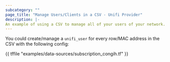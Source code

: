 ```yaml
---
subcategory: ""
page_title: "Manage Users/Clients in a CSV - Unifi Provider"
description: |-
An example of using a CSV to manage all of your users of your network.
---
```



You could create/manage a `unifi_user` for every row/MAC address in the CSV with the following config:

{{ tffile "examples/data-sources/subscription_congih.tf" }}
